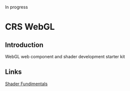 In progress

# CRS WebGL

## Introduction

WebGL web component and shader development starter kit

## Links
[Shader Fundimentals](https://webglfundamentals.org/)

